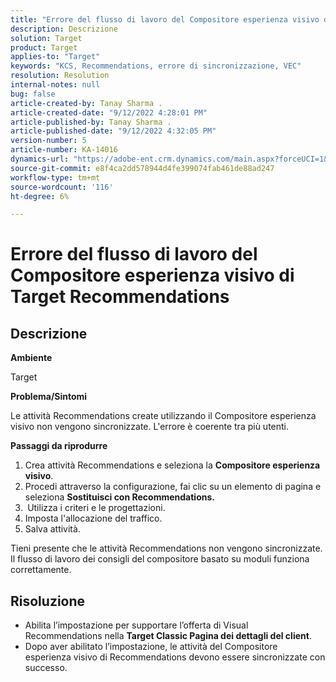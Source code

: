```yaml
---
title: "Errore del flusso di lavoro del Compositore esperienza visivo di Recommendations di Target"
description: Descrizione
solution: Target
product: Target
applies-to: "Target"
keywords: "KCS, Recommendations, errore di sincronizzazione, VEC"
resolution: Resolution
internal-notes: null
bug: false
article-created-by: Tanay Sharma .
article-created-date: "9/12/2022 4:28:01 PM"
article-published-by: Tanay Sharma .
article-published-date: "9/12/2022 4:32:05 PM"
version-number: 5
article-number: KA-14016
dynamics-url: "https://adobe-ent.crm.dynamics.com/main.aspx?forceUCI=1&pagetype=entityrecord&etn=knowledgearticle&id=4bbfbbd8-b732-ed11-9db1-002248086735"
source-git-commit: e8f4ca2dd578944d4fe399074fab461de88ad247
workflow-type: tm+mt
source-wordcount: '116'
ht-degree: 6%

---
```


# Errore del flusso di lavoro del Compositore esperienza visivo di Target Recommendations

## Descrizione


<b>Ambiente</b>

Target



<b>Problema/Sintomi</b>

Le attività Recommendations create utilizzando il Compositore esperienza visivo non vengono sincronizzate. L&#39;errore è coerente tra più utenti.

<b>Passaggi da riprodurre</b>

1. Crea attività Recommendations e seleziona la <b>Compositore esperienza visivo</b>.
2. Procedi attraverso la configurazione, fai clic su un elemento di pagina e seleziona <b>Sostituisci con Recommendations.</b>
3. <b> </b>Utilizza i criteri e le progettazioni.
4. Imposta l&#39;allocazione del traffico.
5. Salva attività.




Tieni presente che le attività Recommendations non vengono sincronizzate. Il flusso di lavoro dei consigli del compositore basato su moduli funziona correttamente.


## Risoluzione


- Abilita l’impostazione per supportare l’offerta di Visual Recommendations nella <b>Target Classic </b> <b>Pagina dei dettagli del client</b>.
- Dopo aver abilitato l’impostazione, le attività del Compositore esperienza visivo di Recommendations devono essere sincronizzate con successo.



